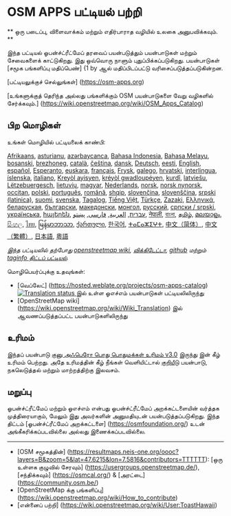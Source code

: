 # OSM APPS பட்டியல் பற்றி

** ஒரு படைப்பு, விளைவாக்கம் மற்றும் எதிர்பாராத வழியில் உலகை அனுபவிக்கவும். **

இந்த பட்டியல் ஓபன்ச்ட்ரீட்மேப் தரவைப் பயன்படுத்தும் பயன்பாடுகள் மற்றும்
சேவைகளைக் காட்டுகிறது. இது ஒவ்வொரு நாளும் புதுப்பிக்கப்படுகிறது. பயன்பாடுகள்
[சமூக பங்களிப்பு மதிப்பெண்] {1 by ஆல் மதிப்பிடப்பட்டு வரிசைப்படுத்தப்படுகின்றன.

[பட்டியலுக்குச் செல்லுங்கள்] (https://osm-apps.org)

[உங்களுக்குத் தெரிந்த அல்லது பங்களிக்கும் OSM பயன்பாடுகளை வேறு வழிகளில்
சேர்க்கவும்.] (https://wiki.openstreetmap.org/wiki/OSM_Apps_Catalog)

## பிற மொழிகள்

உங்கள் மொழியில் பட்டியலைக் காண்பி:

[Afrikaans](/?lang=af), [asturianu](/?lang=ast), [azərbaycanca](/?lang=az),
[Bahasa Indonesia](/?lang=id), [Bahasa Melayu](/?lang=ms),
[bosanski](/?lang=bs), [brezhoneg](/?lang=br), [català](/?lang=ca),
[čeština](/?lang=cs), [dansk](/?lang=da), [Deutsch](/?lang=de),
[eesti](/?lang=et), [English](/?lang=en), [español](/?lang=es),
[Esperanto](/?lang=eo), [euskara](/?lang=eu), [français](/?lang=fr),
[Frysk](/?lang=fy), [galego](/?lang=gl), [hrvatski](/?lang=hr),
[interlingua](/?lang=ia), [íslenska](/?lang=is), [italiano](/?lang=it), [Kreyòl
ayisyen](/?lang=ht), [kréyòl gwadloupéyen](/?lang=gcf), [kurdî](/?lang=ku),
[latviešu](/?lang=lv), [Lëtzebuergesch](/?lang=lb), [lietuvių](/?lang=lt),
[magyar](/?lang=hu), [Nederlands](/?lang=nl), [norsk](/?lang=no), [norsk
nynorsk](/?lang=nn), [occitan](/?lang=oc), [polski](/?lang=pl),
[português](/?lang=pt), [română](/?lang=ro), [shqip](/?lang=sq),
[slovenčina](/?lang=sk), [slovenščina](/?lang=sl), [srpski
(latinica)](/?lang=sr-latn), [suomi](/?lang=fi), [svenska](/?lang=sv),
[Tagalog](/?lang=tl), [Tiếng Việt](/?lang=vi), [Türkçe](/?lang=tr),
[Zazaki](/?lang=diq), [Ελληνικά](/?lang=el), [беларуская](/?lang=be),
[български](/?lang=bg), [македонски](/?lang=mk), [монгол](/?lang=mn),
[русский](/?lang=ru), [српски / srpski](/?lang=sr), [українська](/?lang=uk),
[հայերեն](/?lang=hy), [עברית](/?lang=he), [العربية](/?lang=ar),
[فارسی](/?lang=fa), [پښتو](/?lang=ps), [नेपाली](/?lang=ne), [বাংলা](/?lang=bn),
[தமிழ்](/?lang=ta), [മലയാളം](/?lang=ml), [සිංහල](/?lang=si), [ไทย](/?lang=th),
[မြန်မာဘာသာ](/?lang=my), [ქართული](/?lang=ka), [한국어](/?lang=ko),
[ⵜⴰⵎⴰⵣⵉⵖⵜ](/?lang=tzm), [中文（简体）](/?lang=zh-hans), [中文（繁體）](/?lang=zh-hant),
[日本語](/?lang=ja), [粵語](/?lang=yue)

_இந்த பட்டியலில் தற்போது [openstreetmap wiki](https://wiki.openstreetmap.org/),
[விக்கிடேட்டா](https://www.wikidata.org/), [github](https://github.com/) மற்றும்
[taginfo திட்டப் பட்டியல்](https://taginfo.openstreetmap.org/projects)._

மொழிபெயர்ப்புக்கு உதவுங்கள்:

- [வெப்லேட்] (https://hosted.weblate.org/projects/osm-apps-catalog)
  <a href="https://hosted.weblate.org/engage/osm-apps-catalog/" target="_blank" rel="noreferrer">
  <img src="https://hosted.weblate.org/widget/osm-apps-catalog/svg-badge.svg" alt="Translation status" />
  </a> இல் உள்ள ஓஎச்எம் பயன்பாடுகள் பட்டியலிலிருந்து
- [OpenStreetMap wiki] (https://wiki.openstreetmap.org/wiki/Wiki_Translation)
  இல் ஆவணப்படுத்தப்பட்ட பயன்பாடுகளிலிருந்து

## உரிமம்

இந்தப் பயன்பாடு [குனு அஃபெரோ பொது பொதுமக்கள் உரிமம்
v3.0](https://github.com/ToastHawaii/osm-apps-catalog/blob/main/LICENSE) இருந்து
இன் கீழ் உரிமம் பெற்றது. அதே உரிமத்தின் கீழ் நீங்கள் வெளியிட்டால்
[குறியீடு](https://github.com/ToastHawaii/osm-apps-catalog) பயன்பாடு,
நகலெடுத்தல் மற்றும் மாற்றத்திற்கு இலவசம்.

## மறுப்பு

ஓபன்ச்ட்ரீட்மேப் மற்றும் ஓஎச்எம் என்பது ஓபன்ச்ட்ரீட்மேப் அறக்கட்டளையின் வர்த்தக
முத்திரையாகும், மேலும் இது அவர்களின் அனுமதியுடன் பயன்படுத்தப்படுகிறது. இந்த
திட்டம் [ஓபன்ச்ட்ரீட்மேப் அறக்கட்டளை] (https://osmfoundation.org/) உடன்
அங்கீகரிக்கப்படவில்லை அல்லது இணைக்கப்படவில்லை.

---

- [OSM சமூகத்தின்]
  (https://resultmaps.neis-one.org/oooc?layers=B&zoom=5&lat=47.6215&lon=7.5816&contributors=TTTTTT):
  [ஒரு உள்ளக குழுவில் சேரவும்] (https://usergroups.openstreetmap.de/),
  [சந்திக்கவும்] (https://osmcal.org/) & [அரட்டை] (https://community.osm.be/)
- [OpenStreetMap க்கு பங்களிப்பு]
  (https://wiki.openstreetmap.org/wiki/How_to_contribute)
- [என்னைப் பற்றி] (https://wiki.openstreetmap.org/wiki/User:ToastHawaii)

